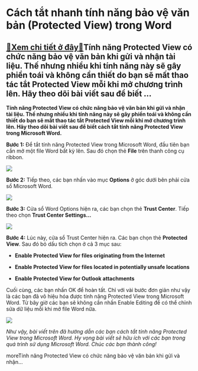 Cách tắt nhanh tính năng bảo vệ văn bản (Protected View) trong Word
===================================================================

[:gift:Xem chi tiết ở đây:gift:](https://hddtvn.com/cach-tat-nhanh-tinh-nang-bao-ve-van-ban-protected-view-trong-word/)Tính năng Protected View có chức năng bảo vệ văn bản khi gửi và nhận tài liệu. Thế nhưng nhiều khi tính năng này sẽ gây phiền toái và không cần thiết do bạn sẽ mất thao tác tắt Protected View mỗi khi mở chương trình lên. Hãy theo dõi bài viết sau để biết …
----------------------------------------------------------------------------------------------------------------------------------------------------------------------------------------------------------------------------------------------------------------

**Tính năng Protected View có chức năng bảo vệ văn bản khi gửi và nhận tài liệu. Thế nhưng nhiều khi tính năng này sẽ gây phiền toái và không cần thiết do bạn sẽ mất thao tác tắt Protected View mỗi khi mở chương trình lên. Hãy theo dõi bài viết sau để biết cách tắt tính năng Protected View trong Microsoft Word.**


**Bước 1:** Để tắt tính năng Protected View trong Microsoft Word, đầu tiên bạn cần mở một file Word bất kỳ lên. Sau đó chọn thẻ **File** trên thanh công cụ ribbon.


![](https://hddtvn.com/wp-content/uploads/2021/01/dm1i8j6.png)


**Bước 2:** Tiếp theo, các bạn nhấn vào mục **Options** ở góc dưới bên phải cửa sổ Microsoft Word.


![](https://hddtvn.com/wp-content/uploads/2021/01/GwlncNp.png)


**Bước 3:** Cửa sổ Word Options hiện ra, các bạn chọn thẻ **Trust Center**. Tiếp theo chọn **Trust Center Settings…**


![](https://hddtvn.com/wp-content/uploads/2021/01/vcZh2co.png)


**Bước 4:** Lúc này, cửa sổ Trust Center hiện ra. Các bạn chọn thẻ **Protected View**. Sau đó bỏ dấu tích chọn ở cả 3 mục sau:




* **Enable Protected View for files originating from the Internet**

* **Enable Protected View for files located in potentially unsafe locations**

* **Enable Protected View for Outlook attachments**



Cuối cùng, các bạn nhấn OK để hoàn tất. Chỉ với vài bước đơn giản như vậy là các bạn đã vô hiệu hóa được tính năng Protected View trong Microsoft Word. Từ bây giờ các bạn sẽ không cần nhấn Enable Editing để có thể chỉnh sửa dữ liệu mỗi khi mở file Word nữa.


![](https://hddtvn.com/wp-content/uploads/2021/01/9c2tdTc.png)


*Như vậy, bài viết trên đã hướng dẫn các bạn cách tắt tính năng Protected View trong Microsoft Word. Hy vọng bài viết sẽ hữu ích với các bạn trong quá trình sử dụng Microsoft Word. Chúc các bạn thành công!*


moreTính năng Protected View có chức năng bảo vệ văn bản khi gửi và nhận…

